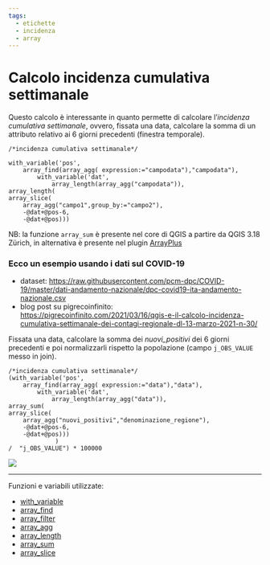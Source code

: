 ```yaml
---
tags:
  - etichette
  - incidenza
  - array
---
```


# Calcolo incidenza cumulativa settimanale

Questo calcolo è interessante in quanto permette di calcolare l’_incidenza cumulativa settimanale_, ovvero, fissata una data, calcolare la somma di un attributo relativo ai 6 giorni precedenti (finestra temporale).

```
/*incidenza cumulativa settimanale*/

with_variable('pos',
    array_find(array_agg( expression:="campodata"),"campodata"),
        with_variable('dat',
            array_length(array_agg("campodata")),
array_length(
array_slice(
    array_agg("campo1",group_by:="campo2"),
    -@dat+@pos-6,
    -@dat+@pos)))
```

NB: la funzione `array_sum` è presente nel core di QGIS a partire da QGIS 3.18 Zürich, in alternativa è presente nel plugin [ArrayPlus](https://plugins.qgis.org/plugins/arrayplus/)

### Ecco un esempio usando i dati sul COVID-19

- dataset: <https://raw.githubusercontent.com/pcm-dpc/COVID-19/master/dati-andamento-nazionale/dpc-covid19-ita-andamento-nazionale.csv>
- blog post su pigrecoinfinito: <https://pigrecoinfinito.com/2021/03/16/qgis-e-il-calcolo-incidenza-cumulativa-settimanale-dei-contagi-regionale-dl-13-marzo-2021-n-30/>

Fissata una data, calcolare la somma dei _nuovi_positivi_ dei 6 giorni precedenti e poi normalizzarli rispetto la popolazione (campo `j_OBS_VALUE` messo in join).

```
/*incidenza cumulativa settimanale*/
(with_variable('pos',
    array_find(array_agg( expression:="data"),"data"),
        with_variable('dat',
            array_length(array_agg("data")),
array_sum(
array_slice(
    array_agg("nuovi_positivi","denominazione_regione"),
    -@dat+@pos-6,
    -@dat+@pos)))
             )
/  "j_OBS_VALUE") * 100000
```

![](https://pigrecoinfinito.files.wordpress.com/2021/03/image-33.png)

---

Funzioni e variabili utilizzate:

* [with_variable](../gr_funzioni/variabili/with_variable.md)
* [array_find](../gr_funzioni/array/array_unico.md#array_find)
* [array_filter](../gr_funzioni/array/array_unico.md#array_filter)
* [array_agg](../gr_funzioni/aggrega/aggrega_unico.md#array_agg)
* [array_length](../gr_funzioni/aggrega/aggrega_unico.md#array_length)
* [array_sum](../gr_funzioni/aggrega/aggrega_unico.md#array_sum)
* [array_slice](../gr_funzioni/aggrega/aggrega_unico.md#array_slice)
